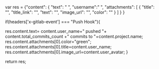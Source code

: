 var res = {"content":
{   "text": " ",
    "username":" ",
    "attachments": [
        {
            "title": "",
            "title_link": "",
            "text": "",
            "image_url": "",
            "color": ""
        }
    ]
}
}

if(headers['x-gitlab-event'] === "Push Hook"){

   res.content.text= content.user_name+" pushed "+ content.total_commits_count +" commits to "+content.project.name;
 res.content.attachments[0].color="green";   
 res.content.attachments[0].title=content.user_name;
res.content.attachments[0].image_url=content.user_avatar;
}




return res;